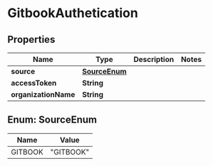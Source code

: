 

# GitbookAuthetication


## Properties

| Name | Type | Description | Notes |
|------------ | ------------- | ------------- | -------------|
|**source** | [**SourceEnum**](#SourceEnum) |  |  |
|**accessToken** | **String** |  |  |
|**organizationName** | **String** |  |  |



## Enum: SourceEnum

| Name | Value |
|---- | -----|
| GITBOOK | &quot;GITBOOK&quot; |



